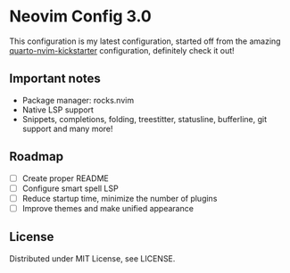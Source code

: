 # Neovim Config 3.0
This configuration is my latest configuration, started off from the amazing [quarto-nvim-kickstarter](https://github.com/jmbuhr/nvim-config.git) configuration, definitely check it out!

## Important notes
 - Package manager: rocks.nvim
 - Native LSP support
 - Snippets, completions, folding, treestitter, statusline, bufferline, git
   support and many more!

## Roadmap
 - [ ] Create proper README
 - [ ] Configure smart spell LSP
 - [ ] Reduce startup time, minimize the number of plugins
 - [ ] Improve themes and make unified appearance

## License

Distributed under MIT License, see LICENSE.
